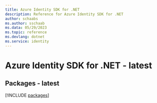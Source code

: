 ```yaml
---
title: Azure Identity SDK for .NET
description: Reference for Azure Identity SDK for .NET
author: schaabs
ms.author: sschaab
ms.data: 05/29/2023
ms.topic: reference
ms.devlang: dotnet
ms.service: identity
---
```

# Azure Identity SDK for .NET - latest
## Packages - latest
[!INCLUDE [packages](identity-index.md)]